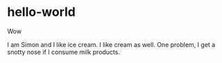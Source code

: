 # hello-world
Wow

I am Simon and I like ice cream. I like cream as well. One problem, I get a snotty nose if I consume milk products. 
